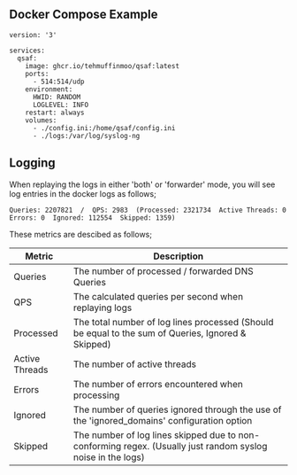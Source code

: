 ## Docker Compose Example
```
version: '3'

services:
  qsaf:
    image: ghcr.io/tehmuffinmoo/qsaf:latest
    ports:
      - 514:514/udp
    environment:
      HWID: RANDOM
      LOGLEVEL: INFO
    restart: always
    volumes:
      - ./config.ini:/home/qsaf/config.ini
      - ./logs:/var/log/syslog-ng
```

## Logging
When replaying the logs in either 'both' or 'forwarder' mode, you will see log entries in the docker logs as follows;

`Queries: 2207821  /  QPS: 2983  (Processed: 2321734  Active Threads: 0  Errors: 0  Ignored: 112554  Skipped: 1359)`

These metrics are descibed as follows;

| Metric         | Description |
-----------------|--------------
| Queries        | The number of processed / forwarded DNS Queries |
| QPS            | The calculated queries per second when replaying logs |
| Processed      | The total number of log lines processed (Should be equal to the sum of Queries, Ignored & Skipped) |
| Active Threads | The number of active threads |
| Errors         | The number of errors encountered when processing |
| Ignored        | The number of queries ignored through the use of the 'ignored_domains' configuration option |
| Skipped        | The number of log lines skipped due to non-conforming regex. (Usually just random syslog noise in the logs) |